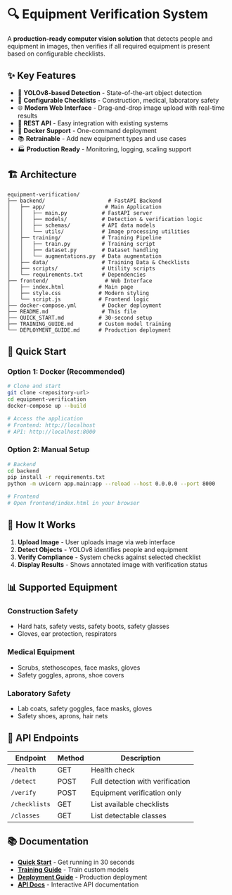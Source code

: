 # 🔍 Equipment Verification System

A **production-ready computer vision solution** that detects people and equipment in images, then verifies if all required equipment is present based on configurable checklists.

## ✨ Key Features

- 🎯 **YOLOv8-based Detection** - State-of-the-art object detection
- 🔧 **Configurable Checklists** - Construction, medical, laboratory safety
- 🌐 **Modern Web Interface** - Drag-and-drop image upload with real-time results
- 🚀 **REST API** - Easy integration with existing systems
- 🐳 **Docker Support** - One-command deployment
- 📚 **Retrainable** - Add new equipment types and use cases
- 🏭 **Production Ready** - Monitoring, logging, scaling support

## 🏗️ Architecture

```
equipment-verification/
├── backend/                    # FastAPI Backend
│   ├── app/                   # Main Application
│   │   ├── main.py           # FastAPI server
│   │   ├── models/           # Detection & verification logic
│   │   ├── schemas/          # API data models
│   │   └── utils/            # Image processing utilities
│   ├── training/             # Training Pipeline
│   │   ├── train.py          # Training script
│   │   ├── dataset.py        # Dataset handling
│   │   └── augmentations.py  # Data augmentation
│   ├── data/                 # Training Data & Checklists
│   ├── scripts/              # Utility scripts
│   └── requirements.txt      # Dependencies
├── frontend/                  # Web Interface
│   ├── index.html           # Main page
│   ├── style.css            # Modern styling
│   └── script.js            # Frontend logic
├── docker-compose.yml        # Docker deployment
├── README.md                 # This file
├── QUICK_START.md           # 30-second setup
├── TRAINING_GUIDE.md        # Custom model training
└── DEPLOYMENT_GUIDE.md      # Production deployment
```

## 🚀 Quick Start

### Option 1: Docker (Recommended)
```bash
# Clone and start
git clone <repository-url>
cd equipment-verification
docker-compose up --build

# Access the application
# Frontend: http://localhost
# API: http://localhost:8000
```

### Option 2: Manual Setup
```bash
# Backend
cd backend
pip install -r requirements.txt
python -m uvicorn app.main:app --reload --host 0.0.0.0 --port 8000

# Frontend
# Open frontend/index.html in your browser
```

## 🎯 How It Works

1. **Upload Image** - User uploads image via web interface
2. **Detect Objects** - YOLOv8 identifies people and equipment
3. **Verify Compliance** - System checks against selected checklist
4. **Display Results** - Shows annotated image with verification status

## 📊 Supported Equipment

### Construction Safety
- Hard hats, safety vests, safety boots, safety glasses
- Gloves, ear protection, respirators

### Medical Equipment  
- Scrubs, stethoscopes, face masks, gloves
- Safety goggles, aprons, shoe covers

### Laboratory Safety
- Lab coats, safety goggles, face masks, gloves
- Safety shoes, aprons, hair nets

## 🔧 API Endpoints

| Endpoint | Method | Description |
|----------|--------|-------------|
| `/health` | GET | Health check |
| `/detect` | POST | Full detection with verification |
| `/verify` | POST | Equipment verification only |
| `/checklists` | GET | List available checklists |
| `/classes` | GET | List detectable classes |

## 📚 Documentation

- **[Quick Start](QUICK_START.md)** - Get running in 30 seconds
- **[Training Guide](TRAINING_GUIDE.md)** - Train custom models
- **[Deployment Guide](DEPLOYMENT_GUIDE.md)** - Production deployment
- **[API Docs](http://localhost:8000/docs)** - Interactive API documentation
